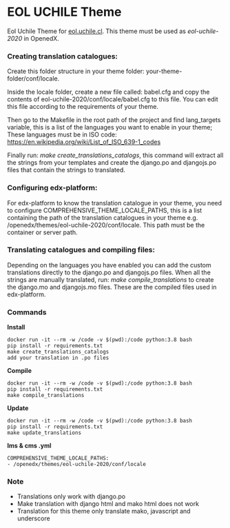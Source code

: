 # EOL UCHILE Theme

Eol Uchile Theme for [eol.uchile.cl](eol.uchile.cl). This theme must be used as *eol-uchile-2020* in OpenedX.

### Creating translation catalogues:

Create this folder structure in your theme folder: your-theme-folder/conf/locale.

Inside the locale folder, create a new file called: babel.cfg and copy the contents of eol-uchile-2020/conf/locale/babel.cfg to this file. You can edit this file according to the requirements of your theme.

Then go to the Makefile in the root path of the project and find lang_targets variable, this is a list of the languages you want to enable in your theme; These languages must be in ISO code: https://en.wikipedia.org/wiki/List_of_ISO_639-1_codes

Finally run: *make create_translations_catalogs*, this command will extract all the strings from your templates and create the django.po and djangojs.po files that contain the strings to translated.

### Configuring edx-platform:

For edx-platform to know the translation catalogue in your theme, you need to configure COMPREHENSIVE_THEME_LOCALE_PATHS, this is a list containing the path of the translation catalogues in your theme e.g. /openedx/themes/eol-uchile-2020/conf/locale. This path must be the container or server path.

### Translating catalogues and compiling files:

Depending on the languages you have enabled you can add the custom translations directly to the django.po and djangojs.po files. When all the strings are manually translated, run: *make compile_translations* to create the django.mo and djangojs.mo files. These are the compiled files used in edx-platform.

### Commands

**Install**

    docker run -it --rm -w /code -v $(pwd):/code python:3.8 bash
    pip install -r requirements.txt
    make create_translations_catalogs
    add your translation in .po files

**Compile**

    docker run -it --rm -w /code -v $(pwd):/code python:3.8 bash
    pip install -r requirements.txt
    make compile_translations

**Update**

    docker run -it --rm -w /code -v $(pwd):/code python:3.8 bash
    pip install -r requirements.txt
    make update_translations

**lms & cms .yml**

    COMPREHENSIVE_THEME_LOCALE_PATHS:
    - /openedx/themes/eol-uchile-2020/conf/locale

### Note

- Translations only work with django.po
- Make translation with django html and mako html does not work
- Translation for this theme only translate mako, javascript and underscore